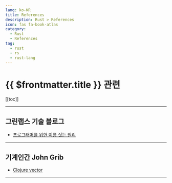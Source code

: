 ```yaml
---
lang: ko-KR
title: References
description: Rust > References
icon: fas fa-book-atlas
category: 
  - Rust
  - References
tag: 
  - rust
  - rs
  - rust-lang
---
```


# {{ $frontmatter.title }} 관련

[[toc]]

---

## 그린랩스 기술 블로그

- [프로그래머를 위한 이름 짓는 원리](https://green-labs.github.io/programmers-naming) <!-- TODO: 작성 (https://chanhi2000.github.io/bookshelf/green-labs.github.io/programmers-naming.md) -->

---

## 기계인간 John Grib

- [Clojure vector](https://johngrib.github.io/wiki/clojure/study/vector/)

---

<TagLinks />